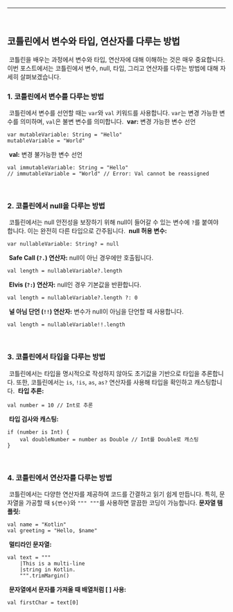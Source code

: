 
---
​
## 코틀린에서 변수와 타입, 연산자를 다루는 방법
​
코틀린을 배우는 과정에서 변수와 타입, 연산자에 대해 이해하는 것은 매우 중요합니다. 이번 포스트에서는 코틀린에서 변수, null, 타입, 그리고 연산자를 다루는 방법에 대해 자세히 살펴보겠습니다.
​
### 1\. 코틀린에서 변수를 다루는 방법
​
코틀린에서 변수를 선언할 때는 `var`와 `val` 키워드를 사용합니다. `var`는 변경 가능한 변수를 의미하며, `val`은 불변 변수를 의미합니다.
​
**var:** 변경 가능한 변수 선언
​
```
var mutableVariable: String = "Hello"
mutableVariable = "World"
```
​
**val:** 변경 불가능한 변수 선언
​
```
val immutableVariable: String = "Hello"
// immutableVariable = "World" // Error: Val cannot be reassigned
```
​
### 2\. 코틀린에서 null을 다루는 방법
​
코틀린에서는 null 안전성을 보장하기 위해 null이 들어갈 수 있는 변수에 `?`를 붙여야 합니다. 이는 완전히 다른 타입으로 간주됩니다.
​
**null 허용 변수:**
​
```
var nullableVariable: String? = null
```
​
**Safe Call (`?.`) 연산자:** null이 아닌 경우에만 호출됩니다.
​
```
val length = nullableVariable?.length
```
​
**Elvis (`?:`) 연산자:** null인 경우 기본값을 반환합니다.
​
```
val length = nullableVariable?.length ?: 0
```
​
**널 아님 단언 (`!!`) 연산자:** 변수가 null이 아님을 단언할 때 사용합니다.
​
```
val length = nullableVariable!!.length
```
​
### 3\. 코틀린에서 타입을 다루는 방법
​
코틀린에서는 타입을 명시적으로 작성하지 않아도 초기값을 기반으로 타입을 추론합니다. 또한, 코틀린에서는 `is`, `!is`, `as`, `as?` 연산자를 사용해 타입을 확인하고 캐스팅합니다.
​
**타입 추론:**
​
```
val number = 10 // Int로 추론
```
​
**타입 검사와 캐스팅:**
​
```
if (number is Int) {
    val doubleNumber = number as Double // Int를 Double로 캐스팅
}
```
​
### 4\. 코틀린에서 연산자를 다루는 방법
​
코틀린에서는 다양한 연산자를 제공하여 코드를 간결하고 읽기 쉽게 만듭니다. 특히, 문자열을 가공할 때 `${변수}`와 `""" """`를 사용하면 깔끔한 코딩이 가능합니다.
​
**문자열 템플릿:**
​
```
val name = "Kotlin"
val greeting = "Hello, $name"
```
​
**멀티라인 문자열:**
​
```
val text = """
    |This is a multi-line
    |string in Kotlin.
    """.trimMargin()
```
​
**문자열에서 문자를 가져올 때 배열처럼 \[ \] 사용:**
​
```
val firstChar = text[0]
```
​
---
